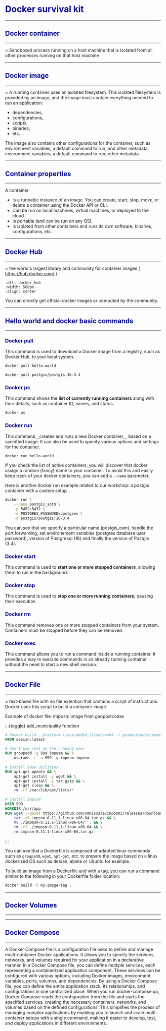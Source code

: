 # <span style="color:darkblue">Docker survival kit<span>

-------
## <span style="color:darkblue">Docker container<span>
-------
= Sandboxed process running on a host machine that is isolated from all other processes running on that host machine

-------
## <span style="color:darkblue">Docker image<span>
-------
= A running container uses an isolated filesystem. This isolated filesystem is provided by an image, and the image must contain everything needed to run an application:
- dependencies, 
- configurations, 
- scripts, 
- binaries, 
- etc. 

The image also contains other configurations for the container, such as environment variables, a default command to run, and other metadata.
environment variables,
a default command to run,
other metadata

-------
## <span style="color:darkblue">Container properties<span>
-------
A container 
- Is a runnable instance of an image. You can create, start, stop, move, or delete a container using the Docker API or CLI.
- Can be run on local machines, virtual machines, or deployed to the cloud.
- Is portable (and can be run on any OS).
- Is isolated from other containers and runs its own software, binaries, configurations, etc.


-------
## <span style="color:darkblue">Docker Hub<span>
-------
= the world's largest library and community for container images ( https://hub.docker.com/ ).

```{image} ./figures/docker_hub.png
:alt: docker_hub
:width: 500px
:align: center
```

You can directly get official docker images or computed by the community.






-------
## <span style="color:darkblue">Hello world and docker basic commands<span>
-------



### <span style="color:darkblue">Docker pull<span>

This command is used to download a Docker image from a registry, such as Docker Hub, to your local system.

```bash
docker pull hello-world
```


```bash
docker pull postgis/postgis:16-3.4
```
### <span style="color:darkblue">Docker ps<span>
This command shows the __list of currently running containers__ along with their details, such as container ID, names, and status.
```bash
docker ps
```

### <span style="color:darkblue">Docker run<span>

This command__creates and runs a new Docker container__ based on a specified image. It can also be used to specify various options and settings for the container.
```bash
docker run hello-world
```

If you check the list of active containers, you will discover that docker assign a random (fancy) name to your container. To avoid this and easily keep track of your docker containers, you can add a ```--name``` parameter.

Here is another docker run example related to our workshop: a postgis container with a custom setup

```bash
docker run \
    --name postgis_sotm \
    -p 5452:5432 \
    -e POSTGRES_PASSWORD=postgres \
    -d postgis/postgis:16-3.4
```

You can see that we specify a particular name (postgis_osm), handle the port forwarding, set environement variables (postgres database user password), version of Postgresql (16) and finally the version of Postgis (3.4).



### <span style="color:darkblue">Docker start<span>
This command is used to __start one or more stopped containers__, allowing them to run in the background.


### <span style="color:darkblue">Docker stop<span>
This command is used to __stop one or more running containers__, pausing their execution.


### <span style="color:darkblue">Docker rm<span>
This command removes one or more stopped containers from your system. Containers must be stopped before they can be removed.

### <span style="color:darkblue">Docker exec<span>
This command allows you to run a command inside a running container. It provides a way to execute commands in an already running container without the need to start a new shell session.

-------
## <span style="color:darkblue">Docker File<span>
-------
= text-based file with no file extention that contains a script of instructions.
Docker uses this script to build a container image.

Example of docker file: imposm image from geopostcodes

:::{toggle} add_municipality function
```Dockerfile
# docker build --platform linux/amd64,linux/arm64 -t geopostcodes/imposm:1 --push .
FROM debian:latest
 
# don't use root as the running user
RUN groupadd -g 999 imposm && \
    useradd -r -u 999 -g imposm imposm
 
# Install base utilities
RUN apt-get update && \
    apt-get install -y wget && \
    apt-get install -y tar gzip && \
    apt-get clean && \
    rm -rf /var/lib/apt/lists/*
 
# install imposm
USER 999
WORKDIR /usr/app
RUN wget --quiet https://github.com/omniscale/imposm3/releases/download/v0.11.1/imposm-0.11.1-linux-x86-64.tar.gz && \
    tar -xf imposm-0.11.1-linux-x86-64.tar.gz && \
    mv ./imposm-0.11.1-linux-x86-64/* . && \
    rm -rf ./imposm-0.11.1-linux-x86-64 && \
    rm imposm-0.11.1-linux-x86-64.tar.gz

```
:::

You can see that a Dockerfile is composed of adapted linux commands such as ```groupadd```, ```wget```, ```apt-get```, etc. to prepare the image based on a linux dockerized OS such as debian, alpine or Ubuntu for example.

To build an image from a Dockerfile and with a tag, you can run a command similar to the following in your Dockerfile folder location:

```bash
docker build -t my-image-tag .
```

-------
## <span style="color:darkblue">Docker Volumes<span>
-------


-------
## <span style="color:darkblue">Docker Compose<span>
-------
A Docker Compose file is a configuration file used to define and manage multi-container Docker applications. It allows you to specify the services, networks, and volumes required for your application in a declarative manner. In a Docker Compose file, you can define multiple services, each representing a containerized application component. These services can be configured with various options, including Docker images, environment variables, ports, volumes, and dependencies. By using a Docker Compose file, you can define the entire application stack, its relationships, and configurations in one centralized place. When you run docker-compose up, Docker Compose reads the configuration from the file and starts the specified services, creating the necessary containers, networks, and volumes based on the defined configurations. This simplifies the process of managing complex applications by enabling you to launch and scale multi-container setups with a single command, making it easier to develop, test, and deploy applications in different environments.